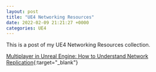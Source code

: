 ```yaml
---
layout: post
title: "UE4 Networking Resources"
date: 2022-02-09 21:21:27 +0000
categories: UE4
---
```


This is a post of my UE4 Networking Resources collection.

[Multiplayer in Unreal Engine: How to Understand Network Replication](https://youtu.be/JOJP0CvpB8w){:target="_blank"}